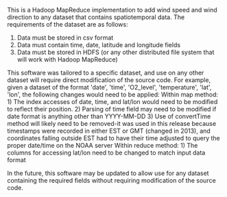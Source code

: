 This is a Hadoop MapReduce implementation to add wind speed and wind direction to any dataset that contains spatiotemporal data. The requirements of the dataset are as follows:
1) Data must be stored in csv format
2) Data must contain time, date, latitude and longitude fields
3) Data must be stored in HDFS (or any other distributed file system that will work with Hadoop MapReduce)

This software was tailored to a specific dataset, and use on any other dataset will require direct modification of the source code. For example, given a dataset of the format 'date', 'time', 'O2_level', 'temperature', 'lat', 'lon', the following changes would need to be applied:
  Within map method: 1) The index accesses of date, time, and lat/lon would need to be modified to reflect their position.
                     2) Parsing of time field may need to be modified if date format is anything other than YYYY-MM-DD
                     3) Use of convertTime method will likely need to be removed-it was used in this release because timestamps
                         were recorded in either EST or GMT (changed in 2013), and coordinates falling outside EST had to have                              their time adjusted to query the proper date/time on the NOAA server
  Within reduce method:
                     1) The columns for accessing lat/lon need to be changed to match input data format
                     
 In the future, this software may be updated to allow use for any dataset containing the required fields without requiring modification of the source code.
